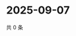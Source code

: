 # 2025-09-07

共 0 条

<!-- BEGIN ZHIHUVIDEO -->
<!-- 最后更新时间 Sun Sep 07 2025 11:28:32 GMT+0800 (China Standard Time) -->

<!-- END ZHIHUVIDEO -->
